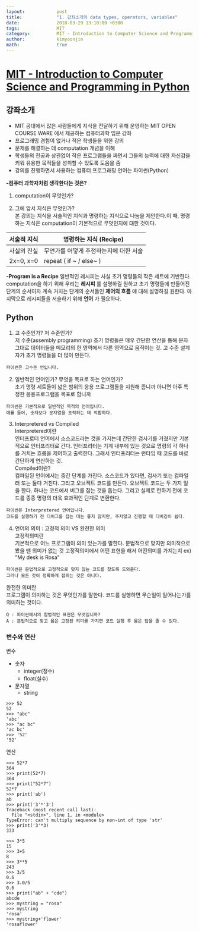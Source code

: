 ```yaml
---
layout:            post
title:             "1. 강좌소개와 data types, operators, variables"
date:              2018-03-29 13:10:00 +0300
tags:              MIT
category:          MIT - Introduction to Computer Science and Programming in Python
author:            kimyoonjin
math:              true
---
```

# [MIT - Introduction to Computer Science and Programming in Python](https://www.inflearn.com/course/mit-%EA%B3%B5%EA%B0%9C%EA%B0%95%EC%A2%8C-python/)

## 강좌소개
- MIT 공대에서 많은 사람들에게 지식을 전달하기 위해 운영하는 MIT OPEN COURSE WARE 에서 제공하는 컴퓨터과학 입문 강좌
-  프로그래밍 경험이 없거나 적은 학생들을 위한 강의
- 문제를 해결하는 데 computation 개념을 이해
- 학생들의 전공과 상관없이 작은 프로그램들을 짜면서 그들의 능력에 대한 자신감을 키워 유용한 목적들을 성취할 수 있도록 도움을 줌
- 강의를 진행하면서 사용하는 컴퓨터 프로그래밍 언어는 파이썬(Python)

**-컴퓨터 과학자처럼 생각한다는 것은?**
1. computation이 무엇인가?

2. 그에 앞서 지식은 무엇인가?  
 본 강의는 지식을 서술적인 지식과 명령하는 지식으로 나눔을 제안한다.이 때, 명령하는 지식은 computation이 기본적으로 무엇인지에 대한 것이다.


| 서술적 지식  | 명령하는 지식 (Recipe) |
|---|---|
| 사실의 진실|  무언가를 어떻게 추정하는지에 대한 서술 |
|2x=0, x=0|     repeat ( if ~ / else~ )   |

**-Program is a Recipe**
일반적인 레시피는 사실 초기 명령들의 작은 세트에 기반한다.  
computation을 하기 위해 우리는 **레시피** 를 설명하길 원하고 초기 명령들에 만들어진 단계의 순서이자 계속 거치는 단계의 순서들인 **제어의 흐름** 에 대해 설명하길 원한다. 마지막으로 레시피들을 서술하기 위해 **언어** 가 필요하다.
## Python
1. 고 수준인가? 저 수준인가?  
저 수준(assembly programming)
초기 명령들은 매우 간단한 연산을 통해 문자 그대로 데이터들을 메모리의 한 영역에서 다른 영역으로 움직이는 것.
고 수준
설계자가 초기 명령들을 더 많이 만든다.
```
파이썬은 고수준 언입니다.
```
2. 일반적인 언어인가? 무엇을 목표로 하는 언어인가?  
초기 명령 세트들이 넓은 범위의 응용 프로그램들을 지원해 줍니까 아니면 아주 특정한 응용프로그램을 목표로 합니까
```
파이썬은 기본적으로 일반적인 목적의 언어입니다.
예를 들어, 숫자보다 문자열을 조작하는 데 적합하다.
```
3. Interpretered vs Compiled  
Interpretered이란  
인터프로터 언어에서 소스코드라는 것을 가지는데 간단한 검사기를 거쳤지만 기본적으로 인터프리터로 간다. 인터프리터는 기계 내부에 있는 것으로 명령의 각 하나를 거치는 흐름을 제어하고 출력한다.
그래서 인터프리터는 런타임 때 코드를 바로 간단하게 연산하는 것.  
Compiled이란?  
컴파일된 언어에서는 중간 단계를 가진다.
소스코드가 있다면, 검사기 또는 컴파일러 또는 둘다 거친다. 그리고 오브젝트 코드를 만든다.
오브젝트 코드는 두 가지 일을 한다. 하나는 코드에서 버그를 잡는 것을 돕는다. 그리고 실제로 런하기 전에 코드를 종종 명령의 더욱 효과적인 단계로 변환한다.
```
파이썬은 Interpretered 언어입니다.
코드를 실행하기 전 디버그를 잡는 데는 좋지 않지만, 주저않고 진행할 때 디버깅이 쉽다.
```

4. 언어의 의미 : 고정적 의미 VS 완전한 의미   
고정적의미란  
기본적으로 어느 프로그램이 의미 있는가를 말한다.
문법적으로 맞지만 의미적으로 봤을 땐 의미가 없는 것
고정적의미에서 어떤 표현을 해서 어떤의미를 가지는지
ex) "My desk is Rosa"
```
파이썬은 문법적으로 고정적으로 맞지 않는 코드를 찾도록 도와준다.
그러나 모든 것이 정확하게 잡히는 것은 아니다.
```
완전한 의미란  
프로그램이 의미하는 것은 무엇인가를 말한다.
코드를 실행하면 무슨일이 일어나는가를 의미하는 것이다.

```
Q : 파이썬에서의 합법적인 표현은 무엇입니까?   
A : 문법적으로 맞고 옳은 고정된 의미를 가지면 코드 실행 후 옳은 답을 줄 수 있다.
```

### 변수와 연산
변수
 - 숫자
   - integer(정수)
   - float(실수)
 - 문자열
   - string

```
>>> 52
52
>>> "abc"
'abc'
>>> "ac bc"
'ac bc'
>>> '52'
'52'
```

연산
```
>>> 52*7
364
>>> print(52*7)
364
>>> print("52*7")
52*7
>>> print('ab')
ab
>>> print('3'*'3')
Traceback (most recent call last):
  File "<stdin>", line 1, in <module>
TypeError: can't multiply sequence by non-int of type 'str'
>>> print('3'*3)
333
```
```
>>> 3*5
15
>>> 3+5
8
>>> 3**5
243
>>> 3/5
0.6
>>> 3.0/5
0.6
>>> print("ab" + "cde")
abcde
>>> mystring = "rosa"
>>> mystring
'rosa'
>>> mystring+'flower'
'rosaflower'
```
